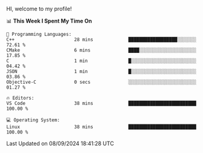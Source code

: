 HI, welcome to my profile!
<!--START_SECTION:waka-->
📊 **This Week I Spent My Time On** 

```text
💬 Programming Languages: 
C++                      28 mins             ██████████████████░░░░░░░   72.61 % 
CMake                    6 mins              ████░░░░░░░░░░░░░░░░░░░░░   17.85 % 
C                        1 min               █░░░░░░░░░░░░░░░░░░░░░░░░   04.42 % 
JSON                     1 min               █░░░░░░░░░░░░░░░░░░░░░░░░   03.86 % 
Objective-C              0 secs              ░░░░░░░░░░░░░░░░░░░░░░░░░   01.27 % 

🔥 Editors: 
VS Code                  38 mins             █████████████████████████   100.00 % 

💻 Operating System: 
Linux                    38 mins             █████████████████████████   100.00 % 
```


 Last Updated on 08/09/2024 18:41:28 UTC
<!--END_SECTION:waka-->
